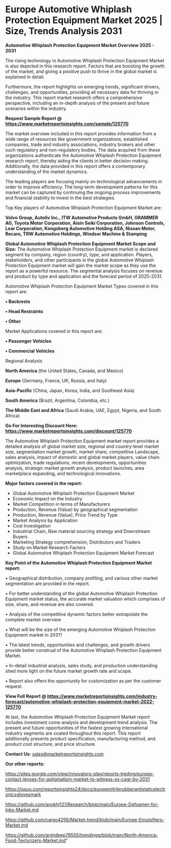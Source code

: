  # Europe Automotive Whiplash Protection Equipment Market 2025 | Size, Trends Analysis 2031

<Strong> Automotive Whiplash Protection Equipment Market Overview 2025 - 2031</strong>

The rising technology in Automotive Whiplash Protection Equipment Market is also depicted in this research report. Factors that are boosting the growth of the market, and giving a positive push to thrive in the global market is explained in detail.

Furthermore, the report highlights on emerging trends, significant drivers, challenges, and opportunities, providing all necessary data for thriving in the industry. This report market research offers a comprehensive perspective, including an in-depth analysis of the present and future scenarios within the industry.

<strong>Request Sample Report @ <a href=https://www.marketreportsinsights.com/sample/125770>https://www.marketreportsinsights.com/sample/125770</a></strong>

The market overview included in this report provides information from a wide range of resources like government organizations, established companies, trade and industry associations, industry brokers and other such regulatory and non-regulatory bodies. The data acquired from these organizations authenticate the Automotive Whiplash Protection Equipment research report, thereby aiding the clients in better decision making. Additionally, the data provided in this report offers a contemporary understanding of the market dynamics.

The leading players are focusing mainly on technological advancements in order to improve efficiency. The long-term development patterns for this market can be captured by continuing the ongoing process improvements and financial stability to invest in the best strategies.

Top Key players of Automotive Whiplash Protection Equipment Market are:

<strong>Volvo Group, Autoliv Inc., ITW Automotive Products GmbH, GRAMMER AG, Toyota Motor Corporation, Aisin Seiki Corporation, Johnson Controls, Lear Corporation, Kongsberg Automotive Holding ASA, Nissan Motor, Recaro, TRW Automotive Holdings, Windsor Machine & Stamping</strong>

<strong><b>Global Automotive Whiplash Protection Equipment Market Scope and Size:</b></strong>
The Automotive Whiplash Protection Equipment market is declared segment by company, region (country), type, and application. Players, stakeholders, and other participants in the global Automotive Whiplash Protection Equipment market will gain the market scope as they use the report as a powerful resource. The segmental analysis focuses on revenue and product by type and application and the forecast period of 2025-2031.

Automotive Whiplash Protection Equipment Market Types covered in this report are:

<strong>• Backrests

• Head Restraints

• Other</strong>

Market Applications covered in this report are:

<strong>• Passenger Vehicles

• Commercial Vehicles</strong> 

Regional Analysis

<strong>North America</strong> (the United States, Canada, and Mexico)

<strong>Europe</strong> (Germany, France, UK, Russia, and Italy)

<strong>Asia-Pacific</strong> (China, Japan, Korea, India, and Southeast Asia)

<strong>South America</strong> (Brazil, Argentina, Colombia, etc.)

<strong>The Middle East and Africa</strong> (Saudi Arabia, UAE, Egypt, Nigeria, and South Africa)

<strong>Go For Interesting Discount Here: <a href=https://www.marketreportsinsights.com/discount/125770>https://www.marketreportsinsights.com/discount/125770</a></strong>

The Automotive Whiplash Protection Equipment market report provides a detailed analysis of global market size, regional and country-level market size, segmentation market growth, market share, competitive Landscape, sales analysis, impact of domestic and global market players, value chain optimization, trade regulations, recent developments, opportunities analysis, strategic market growth analysis, product launches, area marketplace expanding, and technological innovations.

<strong><b>Major factors covered in the report:</b></strong>
<ul>
  <li>Global Automotive Whiplash Protection Equipment Market </li>
  <li>Economic Impact on the Industry</li>
  <li>Market Competition in terms of Manufacturers</li>
  <li>Production, Revenue (Value) by geographical segmentation</li>
  <li>Production, Revenue (Value), Price Trend by Type</li>
  <li>Market Analysis by Application</li>
  <li>Cost Investigation</li>
  <li>Industrial Chain, Raw material sourcing strategy and Downstream Buyers</li>
  <li>Marketing Strategy comprehension, Distributors and Traders</li>
  <li>Study on Market Research Factors</li>
  <li>Global Automotive Whiplash Protection Equipment Market Forecast</li>
</ul>

<strong><b>Key Point of the Automotive Whiplash Protection Equipment Market report:</b></strong>

• Geographical distribution, company profiling, and various other market segmentation are provided in the report.

• For better understanding of the global Automotive Whiplash Protection Equipment market status, the accurate market valuation which comprises of size, share, and revenue are also covered.

• Analysis of the competitive dynamic factors better extrapolate the complete market overview

• What will be the size of the emerging Automotive Whiplash Protection Equipment market in 2031?

• The latest trends, opportunities and challenges, and growth drivers provide better construal of the Automotive Whiplash Protection Equipment Market.

• In-detail industrial analysis, sales study, and production understanding shed more light on the future market growth rate and scope.

• Report also offers the opportunity for customization as per the customer request.

<strong><b>View Full Report @ <a href=https://www.marketreportsinsights.com/industry-forecast/automotive-whiplash-protection-equipment-market-2022-125770>https://www.marketreportsinsights.com/industry-forecast/automotive-whiplash-protection-equipment-market-2022-125770</a></b></strong>


At last, the Automotive Whiplash Protection Equipment Market report includes investment come analysis and development trend analysis. The present and future opportunities of the fastest growing international industry segments are coated throughout this report. This report additionally presents product specification, manufacturing method, and product cost structure, and price structure.

<strong>Contact Us:</strong>
sales@marketreportsinsights.com

<strong>Our other reports:</strong>

<a href=https://sites.google.com/view/innovators-play/reports-treding/europe-contact-lenses-for-astigmatism-market-to-witness-xx-cagr-by-2031>https://sites.google.com/view/innovators-play/reports-treding/europe-contact-lenses-for-astigmatism-market-to-witness-xx-cagr-by-2031</a>

<a href=https://issuu.com/reportsinsights24/docs/europenitrilerubberantistaticelectronicsglovesmark>https://issuu.com/reportsinsights24/docs/europenitrilerubberantistaticelectronicsglovesmark</a>

<a href=https://github.com/anokhi121/Research/blob/main/Europe-Defoamer-for-Inks-Market.md>https://github.com/anokhi121/Research/blob/main/Europe-Defoamer-for-Inks-Market.md</a>

<a href=https://github.com/cargo4256/Market-trend/blob/main/Europe-Emulsifiers-Market.md>https://github.com/cargo4256/Market-trend/blob/main/Europe-Emulsifiers-Market.md</a>

<a href=https://github.com/arshdeep76555/trendingg/blob/main/North-America-Food-Texturizers-Market.md>https://github.com/arshdeep76555/trendingg/blob/main/North-America-Food-Texturizers-Market.md</a>"
